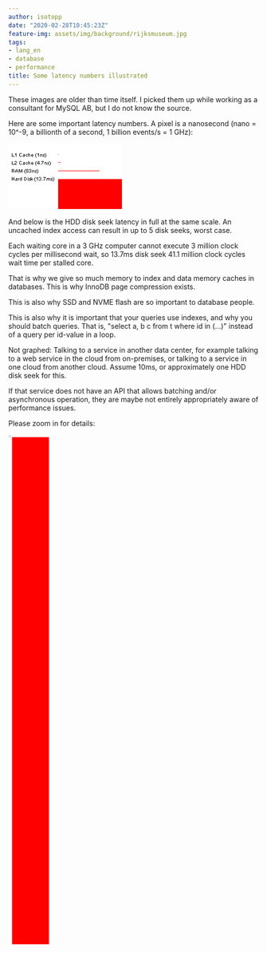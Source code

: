 ```yaml
---
author: isotopp
date: "2020-02-28T10:45:23Z"
feature-img: assets/img/background/rijksmuseum.jpg
tags:
- lang_en
- database
- performance
title: Some latency numbers illustrated
---
```

These images are older than time itself. I picked them up while working as a consultant for MySQL AB, but I do not know the source.

Here are some important latency numbers. A pixel is a nanosecond (nano = 10^-9, a billionth of a second, 1 billion events/s = 1 GHz):

![](/uploads/2020/02/latency-top.gif)

And below is the HDD disk seek latency in full at the same scale. An uncached index access can result in up to 5 disk seeks, worst case.

Each waiting core in a 3 GHz computer cannot execute 3 million clock cycles per millisecond wait, so 13.7ms disk seek 41.1 million clock cycles wait time per stalled core.

That is why we give so much memory to index and data memory caches in databases. This is why InnoDB page compression exists.

This is also why SSD and NVME flash are so important to database people.

This is also why it is important that your queries use indexes, and why you should batch queries. That is, "select a, b c from t where id in (...)" instead of a query per id-value in a loop.

Not graphed: Talking to a service in another data center, for example talking to a web service in the cloud from on-premises, or talking to a service in one cloud from another cloud. Assume 10ms, or approximately one HDD disk seek for this.

If that service does not have an API that allows batching and/or asynchronous operation, they are maybe not entirely appropriately aware of performance issues.

Please zoom in for details:

![](/uploads/2020/02/latency.gif)
